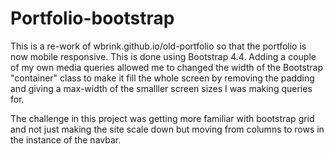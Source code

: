 # Portfolio-bootstrap

This is a re-work of wbrink.github.io/old-portfolio so that the portfolio is now mobile responsive. This is done using Bootstrap 4.4.
Adding a couple of my own media queries allowed me to changed the width of the Bootstrap "container" class to make it fill the whole screen
by removing the padding and giving a max-width of the smalller screen sizes I was making queries for.

The challenge in this project was getting more familiar with bootstrap grid and not just making the site scale down but moving from columns to rows
in the instance of the navbar.
